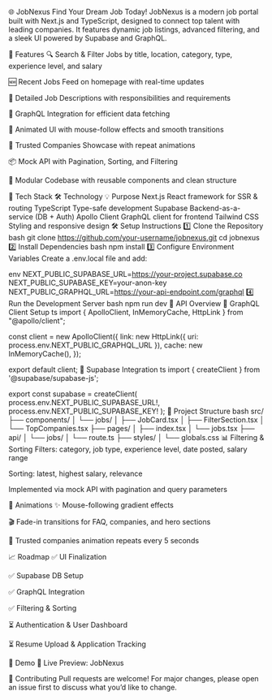 🌐 JobNexus
Find Your Dream Job Today! JobNexus is a modern job portal built with Next.js and TypeScript, designed to connect top talent with leading companies. It features dynamic job listings, advanced filtering, and a sleek UI powered by Supabase and GraphQL.

🚀 Features
🔍 Search & Filter Jobs by title, location, category, type, experience level, and salary

🆕 Recent Jobs Feed on homepage with real-time updates

📄 Detailed Job Descriptions with responsibilities and requirements

🧠 GraphQL Integration for efficient data fetching

🎨 Animated UI with mouse-follow effects and smooth transitions

🏢 Trusted Companies Showcase with repeat animations

📦 Mock API with Pagination, Sorting, and Filtering

📁 Modular Codebase with reusable components and clean structure

🧱 Tech Stack
🛠️ Technology	💡 Purpose
Next.js	React framework for SSR & routing
TypeScript	Type-safe development
Supabase	Backend-as-a-service (DB + Auth)
Apollo Client	GraphQL client for frontend
Tailwind CSS	Styling and responsive design
🛠️ Setup Instructions
1️⃣ Clone the Repository
bash
git clone https://github.com/your-username/jobnexus.git
cd jobnexus
2️⃣ Install Dependencies
bash
npm install
3️⃣ Configure Environment Variables
Create a .env.local file and add:

env
NEXT_PUBLIC_SUPABASE_URL=https://your-project.supabase.co  
NEXT_PUBLIC_SUPABASE_KEY=your-anon-key  
NEXT_PUBLIC_GRAPHQL_URL=https://your-api-endpoint.com/graphql
4️⃣ Run the Development Server
bash
npm run dev
🧪 API Overview
🔗 GraphQL Client Setup
ts
import { ApolloClient, InMemoryCache, HttpLink } from "@apollo/client";

const client = new ApolloClient({
  link: new HttpLink({ uri: process.env.NEXT_PUBLIC_GRAPHQL_URL }),
  cache: new InMemoryCache(),
});

export default client;
🔐 Supabase Integration
ts
import { createClient } from '@supabase/supabase-js';

export const supabase = createClient(
  process.env.NEXT_PUBLIC_SUPABASE_URL!,
  process.env.NEXT_PUBLIC_SUPABASE_KEY!
);
📂 Project Structure
bash
src/
├── components/
│   └── jobs/
│       ├── JobCard.tsx
│       ├── FilterSection.tsx
│       └── TopCompanies.tsx
├── pages/
│   ├── index.tsx
│   └── jobs.tsx
├── api/
│   └── jobs/
│       └── route.ts
├── styles/
│   └── globals.css
📊 Filtering & Sorting
Filters: category, job type, experience level, date posted, salary range

Sorting: latest, highest salary, relevance

Implemented via mock API with pagination and query parameters

🧩 Animations
✨ Mouse-following gradient effects

🎬 Fade-in transitions for FAQ, companies, and hero sections

🔁 Trusted companies animation repeats every 5 seconds

📈 Roadmap
✅ UI Finalization

✅ Supabase DB Setup

✅ GraphQL Integration

✅ Filtering & Sorting

⏳ Authentication & User Dashboard

⏳ Resume Upload & Application Tracking

📸 Demo
🔗 Live Preview: JobNexus

🤝 Contributing
Pull requests are welcome! For major changes, please open an issue first to discuss what you’d like to change.
